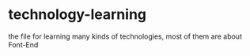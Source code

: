 # technology-learning
the file for learning many kinds of technologies, most of them are about Font-End

